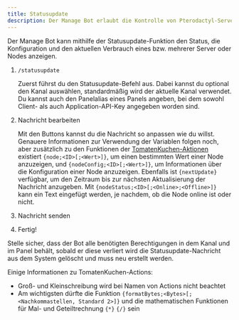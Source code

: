 ```yaml
---
title: Statusupdate
description: Der Manage Bot erlaubt die Kontrolle von Pterodactyl-Servern von Discord aus. Diese Seite erklärt das automatische Anzeigen von Server- und Nodestatistiken als Nachricht.
---
```


Der Manage Bot kann mithilfe der Statusupdate-Funktion den Status, die Konfiguration und den aktuellen Verbrauch eines bzw. mehrerer Server oder Nodes anzeigen.

1. `/statusupdate`

	Zuerst führst du den Statusupdate-Befehl aus. Dabei kannst du optional den Kanal auswählen, standardmäßig wird der aktuelle Kanal verwendet. Du kannst auch den Panelalias eines Panels angeben, bei dem sowohl Client- als auch Application-API-Key angegeben worden sind.

2. Nachricht bearbeiten

	Mit den Buttons kannst du die Nachricht so anpassen wie du willst. Genauere Informationen zur Verwendung der Variablen folgen noch, aber zusätzlich zu den Funktionen der [TomatenKuchen-Aktionen](/category/action-functions) existiert `{node;<ID>[;<Wert>]}`, um einen bestimmten Wert einer Node anzuzeigen, und `{nodeConfig;<ID>[;<Wert>]}`, um Informationen über die Konfiguration einer Node anzuzeigen.
	Ebenfalls ist `{nextUpdate}` verfügbar, um den Zeitraum bis zur nächsten Aktualisierung der Nachricht anzugeben. Mit `{nodeStatus;<ID>[;<Online>;<Offline>]}` kann ein Text eingefügt werden, je nachdem, ob die Node online ist oder nicht.

3. Nachricht senden
4. Fertig!

Stelle sicher, dass der Bot alle benötigten Berechtigungen in dem Kanal und im Panel behält, sobald er diese verliert wird die Statusupdate-Nachricht aus dem System gelöscht und muss neu erstellt werden.

Einige Informationen zu TomatenKuchen-Actions:
- Groß- und Kleinschreibung wird bei Namen von Actions nicht beachtet
- Am wichtigsten dürfte die Funktion `{formatBytes;<Bytes>[;<Nachkommastellen, Standard 2>]}` und die mathematischen Funktionen für Mal- und Geteiltrechnung `{*}` `{/}` sein
